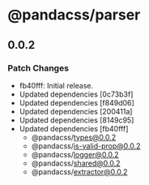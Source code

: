 # @pandacss/parser

## 0.0.2

### Patch Changes

- fb40fff: Initial release.
- Updated dependencies [0c73b3f]
- Updated dependencies [f849d06]
- Updated dependencies [200411a]
- Updated dependencies [8149c95]
- Updated dependencies [fb40fff]
  - @pandacss/types@0.0.2
  - @pandacss/is-valid-prop@0.0.2
  - @pandacss/logger@0.0.2
  - @pandacss/shared@0.0.2
  - @pandacss/extractor@0.0.2
